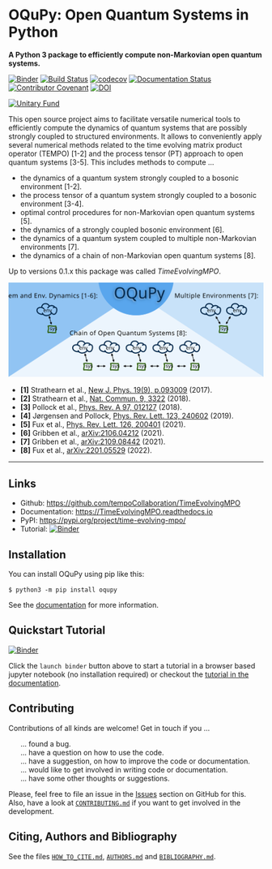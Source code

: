 # OQuPy: Open Quantum Systems in Python

**A Python 3 package to efficiently compute non-Markovian open quantum systems.**

[![Binder](https://mybinder.org/badge_logo.svg)](https://mybinder.org/v2/gh/tempoCollaboration/TimeEvolvingMPO/master?filepath=tutorials%2Ftutorial_01_quickstart.ipynb)
[![Build Status](https://www.travis-ci.com/tempoCollaboration/TimeEvolvingMPO.svg?branch=master)](https://www.travis-ci.com/tempoCollaboration/TimeEvolvingMPO)
[![codecov](https://codecov.io/gh/tempoCollaboration/TimeEvolvingMPO/branch/master/graph/badge.svg)](https://codecov.io/gh/tempoCollaboration/TimeEvolvingMPO)
[![Documentation Status](https://readthedocs.org/projects/timeevolvingmpo/badge/?version=latest)](https://timeevolvingmpo.readthedocs.io/en/latest/?badge=latest)
[![Contributor Covenant](https://img.shields.io/badge/Contributor%20Covenant-v2.0%20adopted-ff69b4.svg)](code_of_conduct.md)
[![DOI](https://www.zenodo.org/badge/244404030.svg)](https://www.zenodo.org/badge/latestdoi/244404030)

[![Unitary Fund](https://img.shields.io/badge/Supported%20By-UNITARY%20FUND-brightgreen.svg?style=for-the-badge)](http://unitary.fund)

This open source project aims to facilitate versatile numerical tools to efficiently compute the dynamics of quantum systems that are possibly strongly coupled to structured environments. It allows to conveniently apply several numerical methods related to the time evolving matrix product operator (TEMPO) [1-2] and the process tensor (PT) approach to open quantum
systems [3-5]. This includes methods to compute ...

- the dynamics of a quantum system strongly coupled to a bosonic environment [1-2].
- the process tensor of a quantum system strongly coupled to a bosonic environment [3-4].
- optimal control procedures for non-Markovian open quantum systems [5].
- the dynamics of a strongly coupled bosonic environment [6].
- the dynamics of a quantum system coupled to multiple non-Markovian environments [7].
- the dynamics of a chain of non-Markovian open quantum systems [8].


Up to versions 0.1.x this package was called *TimeEvolvingMPO*.

![OQuPy - overview](docs/graphics/overview.svg)

- **[1]** Strathearn et al., [New J. Phys. 19(9), p.093009](http://dx.doi.org/10.1088/1367-2630/aa8744) (2017).
- **[2]** Strathearn et al., [Nat. Commun. 9, 3322](https://doi.org/10.1038/s41467-018-05617-3)
  (2018).
- **[3]** Pollock et al., [Phys. Rev. A 97, 012127](http://dx.doi.org/10.1103/PhysRevA.97.012127) (2018).
- **[4]** Jørgensen and Pollock, [Phys. Rev. Lett. 123, 240602](http://dx.doi.org/10.1103/PhysRevLett.123.240602) (2019).
- **[5]** Fux et al., [Phys. Rev. Lett. 126, 200401](https://link.aps.org/doi/10.1103/PhysRevLett.126.200401) (2021).
- **[6]** Gribben et al., [arXiv:2106.04212](http://arxiv.org/abs/2106.04212) (2021).
- **[7]** Gribben et al., [arXiv:2109.08442](http://arxiv.org/abs/2109.08442) (2021).
- **[8]** Fux et al., [arXiv:2201.05529](http://arxiv.org/abs/2201.05529) (2022).

-------------------------------------------------------------------------------

## Links

* Github:         <https://github.com/tempoCollaboration/TimeEvolvingMPO>
* Documentation:  <https://TimeEvolvingMPO.readthedocs.io>
* PyPI:           <https://pypi.org/project/time-evolving-mpo/>
* Tutorial:       [![Binder](https://mybinder.org/badge_logo.svg)](https://mybinder.org/v2/gh/tempoCollaboration/TimeEvolvingMPO/master?filepath=tutorials%2Ftutorial_01_quickstart.ipynb)


## Installation
You can install OQuPy using pip like this:
```
$ python3 -m pip install oqupy
```

See the
[documentation](https://TimeEvolvingMPO.readthedocs.io/en/latest/pages/install.html)
for more information.


## Quickstart Tutorial
[![Binder](https://mybinder.org/badge_logo.svg)](https://mybinder.org/v2/gh/tempoCollaboration/TimeEvolvingMPO/master?filepath=tutorials%2Ftutorial_01_quickstart.ipynb)

Click the `launch binder` button above to start a tutorial in a browser based jupyter notebook (no installation required) or checkout the [tutorial in the documentation](https://timeevolvingmpo.readthedocs.io/en/latest/pages/tutorial_01_quickstart/tutorial_01_quickstart.html).


## Contributing
Contributions of all kinds are welcome! Get in touch if you ...
<ul style="list-style: none;">
 <li>... found a bug.</li>
 <li> ... have a question on how to use the code.</li>
 <li> ... have a suggestion, on how to improve the code or documentation.</li>
 <li> ... would like to get involved in writing code or documentation.</li>
 <li> ... have some other thoughts or suggestions.</li>
</ul>

Please, feel free to file an issue in the [Issues](https://github.com/tempoCollaboration/TimeEvolvingMPO/issues) section on GitHub for this. Also, have a look at [`CONTRIBUTING.md`](https://github.com/tempoCollaboration/TimeEvolvingMPO/blob/master/CONTRIBUTING.md) if you want to get involved in the development.

## Citing, Authors and Bibliography
See the files [`HOW_TO_CITE.md`](https://github.com/tempoCollaboration/TimeEvolvingMPO/blob/master/HOW_TO_CITE.md), [`AUTHORS.md`](https://github.com/tempoCollaboration/TimeEvolvingMPO/blob/master/AUTHORS.md) and [`BIBLIOGRAPHY.md`](https://github.com/tempoCollaboration/TimeEvolvingMPO/blob/master/BIBLIOGRAPHY.md).


